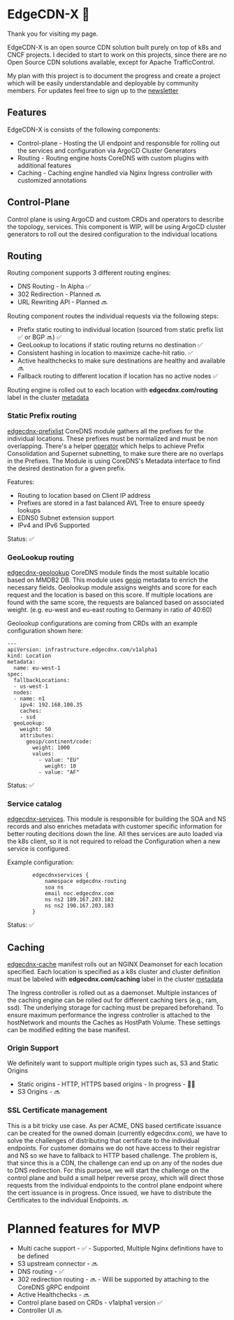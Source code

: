 # EdgeCDN-X 👋
Thank you for visiting my page. 

EdgeCDN-X is an open source CDN solution built purely on top of k8s and CNCF projects. 
I decided to start to work on this projects, since there are no Open Source CDN solutions available, except for Apache TrafficControl.

My plan with this project is to document the progress and create a project which will be easily understandable and deployable by community members.
For updates feel free to sign up to the [newsletter](https://mailing.edgecdnx.com/subscription/form)



## Features
EdgeCDN-X is consists of the following components:
* Control-plane - Hosting the UI endpoint and responsible for rolling out the services and configuration via ArgoCD Cluster Generators
* Routing - Routing engine hosts CoreDNS with custom plugins with additional features
* Caching - Caching engine handled via Nginx Ingress controller with customized annotations

## Control-Plane
Control plane is using ArgoCD and custom CRDs and operators to describe the topology, services. This component is WIP, will be using ArgoCD cluster generators to roll out the desired configuration to the individual locations

## Routing
Routing component supports 3 different routing engines:
* DNS Routing - In Alpha ✅
* 302 Redirection - Planned 🔜
* URL Rewriting API - Planned 🔜

Routing component routes the individual requests via the following steps:
* Prefix static routing to individual location (sourced from static prefix list ✅ or BGP 🔜) ✅
* GeoLookup to locations if static routing returns no destination ✅
* Consistent hashing in location to maximize cache-hit ratio. ✅
* Active healthchecks to make sure destinations are healthy and available 🔜
* Fallback routing to different location if location has no active nodes ✅

Routing engine is rolled out to each location with **edgecdnx.com/routing** label in the cluster [metadata](https://argo-cd.readthedocs.io/en/stable/operator-manual/applicationset/Generators-Cluster/)

### Static Prefix routing
[edgecdnx-prefixlist](https://github.com/EdgeCDN-X/edgecdnx-prefixlist) CoreDNS module gathers all the prefixes for the individual locations. These prefixes must be normalized and must be non overlapping. There's a helper [operator](https://github.com/EdgeCDN-X/edgecdnx-controller) which helps to achieve Prefix Consolidation and Supernet subnetting, to make sure there are no overlaps in the Prefixes. The Module is using CoreDNS's Metadata interface to find the desired destination for a given prefix.

Features:
* Routing to location based on Client IP address 
* Prefixes are stored in a fast balanced AVL Tree to ensure speedy lookups
* EDNS0 Subnet extension support
* IPv4 and IPv6 Supported

Status:  ✅ 

### GeoLookup routing
[edgecdnx-geolookup](https://github.com/EdgeCDN-X/edgecdnx-geolookup) CoreDNS module finds the most suitable locatio based on MMDB2 DB. This module uses [geoip](https://coredns.io/plugins/geoip/) metadata to enrich the necessary fields.
Geolookup module assigns weights and score for each request and the location is based on this score. If multiple locations are found with the same score, the requests are balanced based on associated weight. (e.g. eu-west and eu-east routing to Germany in ratio of 40:60)

Geolookup configurations are coming from CRDs with an example configuration shown here:
```
---
apiVersion: infrastructure.edgecdnx.com/v1alpha1
kind: Location
metadata:
  name: eu-west-1
spec:
  fallbackLocations:
  - us-west-1
  nodes:
  - name: n1
    ipv4: 192.168.100.35
    caches:
    - ssd
  geoLookup:
    weight: 50
    attributes:
      geoip/continent/code:
        weight: 1000
        values:
          - value: "EU"
            weight: 10
          - value: "AF"
```

Status: ✅

### Service catalog
[edgecdnx-services](https://github.com/EdgeCDN-X/edgecdnx-services). This module is responsible for building the SOA and NS records and also enriches metadata with customer specific information for better routing decitions down the line. All thes services are auto loaded via the k8s client, so it is not required to reload the Configuration when a new service is configured.

Example configuration:
```
        edgecdnxservices {
            namespace edgecdnx-routing
            soa ns
            email noc.edgecdnx.com
            ns ns2 189.167.203.182
            ns ns2 190.167.203.183
        }
```

Status: ✅

## Caching
[edgecdnx-cache](https://github.com/EdgeCDN-X/bootstrap/blob/main/edgecdnx/edgecdnx-cache.yaml) manifest rolls out an NGINX Deamonset for each location specified. Each location is specified as a k8s cluster and cluster definition must be labeled with **edgecdnx.com/caching** label in the cluster [metadata](https://argo-cd.readthedocs.io/en/stable/operator-manual/applicationset/Generators-Cluster/)

The Ingress controller is rolled out as a daemonset. Multiple instances of the caching engine can be rolled out for different caching tiers (e.g., ram, ssd). The underlying storage for caching must be prepared beforehand. To ensure maximum performance the ingress controller is attached to the hostNetwork and mounts the Caches as HostPath Volume. These settings can be modified editing the base manifest.


### Origin Support
We definitely want to support multiple origin types such as, S3 and Static Origins
* Static origins - HTTP, HTTPS based origins - In progress - 👷‍♂️
* S3 Origins -  🔜

### SSL Certificate management
This is a bit tricky use case. As per ACME, DNS based certificate issuance can be created for the owned domain (currently edgecdnx.com), we have to solve the challenges of distributing that certificate to the individual endpoints. For customer domains we do not have access to their registrar and NS so we have to fallback to HTTP based challenge. The problem is, that since this is a CDN, the challenge can end up on any of the nodes due to DNS redirection. For this purpose, we will start the challenge on the control plane and build a small helper reverse proxy, which will direct those requests from the individual endpoints to the control plane endpoint where the cert issuance is in progress. Once issued, we have to distribute the Certificates to the individual Endpoints. 🔜

# Planned features for MVP
* Multi cache support -  ✅ - Supported, Multiple Nginx definitions have to be defined
* S3 upstream connector -  🔜
* DNS routing -  ✅
* 302 redirection routing - 🔜 - Will be supported by attaching to the CoreDNS gRPC endpoint
* Active Healthchecks -  🔜
* Control plane based on CRDs - v1alpha1 version  ✅
* Controller UI  🔜

